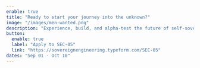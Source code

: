 ```yaml
---
enable: true
title: "Ready to start your journey into the unknown?"
image: "/images/men-wanted.png"
description: "Experience, build, and alpha-test the future of self-sovereign technology in beautiful Madeira. Don't miss the opportunity of a lifetime."
button:
  enable: true
  label: "Apply to SEC-05"
  link: "https://sovereignengineering.typeform.com/SEC-05"
dates: "Sep 01 - Oct 10"
---
```

